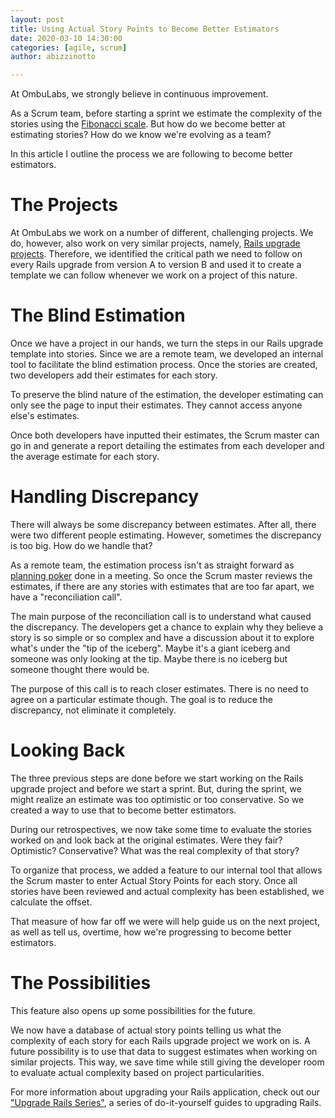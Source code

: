 ```yaml
---
layout: post
title: Using Actual Story Points to Become Better Estimators
date: 2020-03-10 14:30:00
categories: [agile, scrum]
author: abizzinotto

---
```


At OmbuLabs, we strongly believe in continuous improvement. 

As a Scrum team, before starting a sprint we estimate the complexity of the stories using the [Fibonacci scale](http://www.velocitycounts.com/2013/05/why-do-high-performing-scrum-teams-tend-to-use-story-point-estimation/). But how do we become better at estimating stories? How do we know we're evolving as a team?

In this article I outline the process we are following to become better estimators.

<!--More-->

# The Projects

At OmbuLabs we work on a number of different, challenging projects. We do, however, also work on very similar projects, namely, [Rails upgrade projects](https://fastruby.io). Therefore, we identified the critical path we need to follow on every Rails upgrade from version A to version B and used it to create a template we can follow whenever we work on a project of this nature.

# The Blind Estimation

Once we have a project in our hands, we turn the steps in our Rails upgrade template into stories. Since we are a remote team, we developed an internal tool to facilitate the blind estimation process. Once the stories are created, two developers add their estimates for each story. 

To preserve the blind nature of the estimation, the developer estimating can only see the page to input their estimates. They cannot access anyone else's estimates.

Once both developers have inputted their estimates, the Scrum master can go in and generate a report detailing the estimates from each developer and the average estimate for each story.

# Handling Discrepancy

There will always be some discrepancy between estimates. After all, there were two different people estimating. However, sometimes the discrepancy is too big. How do we handle that?

As a remote team, the estimation process isn't as straight forward as [planning poker](https://www.agilealliance.org/glossary/poker/) done in a meeting. So once the Scrum master reviews the estimates, if there are any stories with estimates that are too far apart, we have a "reconciliation call". 

The main purpose of the reconciliation call is to understand what caused the discrepancy. The developers get a chance to explain why they believe a story is so simple or so complex and have a discussion about it to explore what's under the "tip of the iceberg". Maybe it's a giant iceberg and someone was only looking at the tip. Maybe there is no iceberg but someone thought there would be.

The purpose of this call is to reach closer estimates. There is no need to agree on a particular estimate though. The goal is to reduce the discrepancy, not eliminate it completely.


# Looking Back

The three previous steps are done before we start working on the Rails upgrade project and before we start a sprint. But, during the sprint, we might realize an estimate was too optimistic or too conservative. So we created a way to use that to become better estimators.

During our retrospectives, we now take some time to evaluate the stories worked on and look back at the original estimates. Were they fair? Optimistic? Conservative? What was the real complexity of that story?

To organize that process, we added a feature to our internal tool that allows the Scrum master to enter Actual Story Points for each story. Once all stories have been reviewed and actual complexity has been established, we calculate the offset.

That measure of how far off we were will help guide us on the next project, as well as tell us, overtime, how we're progressing to become better estimators.

# The Possibilities

This feature also opens up some possibilities for the future.

We now have a database of actual story points telling us what the complexity of each story for each Rails upgrade project we work on is. A future possibility is to use that data to suggest estimates when working on similar projects. This way, we save time while still giving the developer room to evaluate actual complexity based on project particularities.

For more information about upgrading your Rails application, check out our ["Upgrade Rails Series"](https://www.ombulabs.com/blog/rails/upgrades/case-study/upgrading-a-monolith.html), a series of do-it-yourself guides to upgrading Rails.
